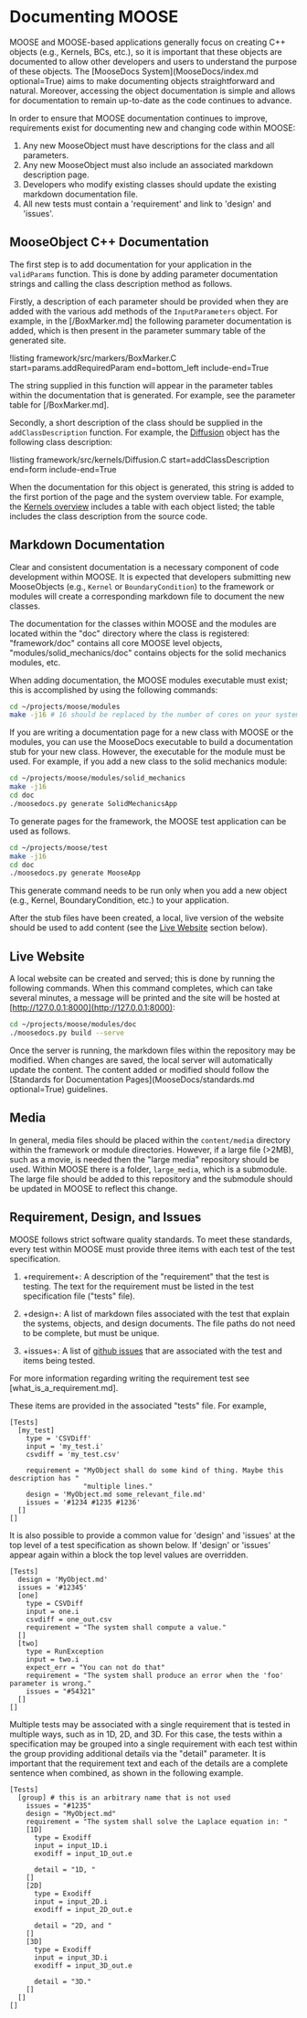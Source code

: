 # Documenting MOOSE

MOOSE and MOOSE-based applications generally focus on creating C++ objects (e.g., Kernels, BCs,
etc.), so it is important that these objects are documented to allow other developers and users to
understand the purpose of these objects. The [MooseDocs System](MooseDocs/index.md optional=True) aims to make
documenting objects straightforward and natural. Moreover, accessing the object documentation is
simple and allows for documentation to remain up-to-date as the code continues to advance.

In order to ensure that MOOSE documentation continues to improve, requirements exist for
documenting new and changing code within MOOSE:

1. Any new MooseObject must have descriptions for the class and all parameters.
1. Any new MooseObject must also include an associated markdown description page.
1. Developers who modify existing classes should update the existing markdown documentation file.
1. All new tests must contain a 'requirement' and link to 'design' and 'issues'.

## MooseObject C++ Documentation

The first step is to add documentation for your application in the `validParams` function. This is
done by adding parameter documentation strings and calling the class description method as follows.

Firstly, a description of each parameter should be provided when they are added with the various add
methods of the `InputParameters` object. For example, in the
[/BoxMarker.md] the following parameter documentation is
added, which is then present in the parameter summary table of the generated site.

!listing framework/src/markers/BoxMarker.C
         start=params.addRequiredParam
         end=bottom_left
         include-end=True

The string supplied in this function will appear in the parameter tables within the documentation
that is generated.  For example, see the parameter table for [/BoxMarker.md].

Secondly, a short description of the class should be supplied in the `addClassDescription`
function. For example, the [Diffusion](/Diffusion.md) object has the following class description:

!listing framework/src/kernels/Diffusion.C
        start=addClassDescription
        end=form
        include-end=True

When the documentation for this object is generated, this string is added to the first portion of the
page and the system overview table. For example, the [Kernels overview](syntax/Kernels/index.md)
includes a table with each object listed; the table includes the class description from the source
code.

## Markdown Documentation

Clear and consistent documentation is a necessary component of code development within MOOSE.  It is
expected that developers submitting new MooseObjects (e.g., `Kernel` or `BoundaryCondition`) to the
framework or modules will create a corresponding markdown file to document the new classes.

The documentation for the classes within MOOSE and the modules are located within the "doc"
directory where the class is registered: "framework/doc" contains all core MOOSE level objects,
"modules/solid_mechanics/doc" contains objects for the solid mechanics modules, etc.

When adding documentation, the MOOSE modules executable must exist; this is accomplished by using the
following commands:

```bash
cd ~/projects/moose/modules
make -j16 # 16 should be replaced by the number of cores on your system
```

If you are writing a documentation page for a new class with MOOSE or the modules, you can use the
MooseDocs executable to build a documentation stub for your new class. However, the executable
for the module must be used. For example, if you add a new class to the solid mechanics
module:

```bash
cd ~/projects/moose/modules/solid_mechanics
make -j16
cd doc
./moosedocs.py generate SolidMechanicsApp
```

To generate pages for the framework, the MOOSE test application can be used as follows.

```bash
cd ~/projects/moose/test
make -j16
cd doc
./moosedocs.py generate MooseApp
```

This generate command needs to be run only when you add a new object (e.g., Kernel,
BoundaryCondition, etc.) to your application.

After the stub files have been created, a local, live version of the website should
be used to add content (see the [Live Website](#live-website) section below).

## Live Website

A local website can be created and served; this is done by running the following commands.  When
this command completes, which can take several minutes, a message will be printed and the site will
be hosted at [http://127.0.0.1:8000](http://127.0.0.1:8000):

```bash
cd ~/projects/moose/modules/doc
./moosedocs.py build --serve
```

Once the server is running, the markdown files within the repository may be modified. When
changes are saved, the local server will automatically update the content.
The content added or modified should follow the
[Standards for Documentation Pages](MooseDocs/standards.md optional=True) guidelines.

## Media

In general, media files should be placed within the `content/media` directory within the
framework or module directories. However, if a large file (>2MB), such as a movie, is needed then
the "large media" repository should be used. Within MOOSE there is a folder, `large_media`, which
is a submodule. The large file should be added to this repository and the submodule should be
updated in MOOSE to reflect this change.

## Requirement, Design, and Issues

MOOSE follows strict software quality standards. To meet these standards, every test within MOOSE
must provide three items with each test of the test specification.

1. +requirement+: A description of the "requirement" that the test is
   testing. The text for the requirement must be listed in the test specification file ("tests" file).

1. +design+: A list of markdown files associated with the test that explain the systems, objects,
   and design documents. The file paths do not need to be complete, but must be unique.

1. +issues+: A list of [github issues](https://github.com/idaholab/moose/issues/) that are
   associated with the test and items being tested.

For more information regarding writing the requirement test see [what_is_a_requirement.md].

These items are provided in the associated "tests" file. For example,

```
[Tests]
  [my_test]
    type = 'CSVDiff'
    input = 'my_test.i'
    csvdiff = 'my_test.csv'

    requirement = "MyObject shall do some kind of thing. Maybe this description has "
                  "multiple lines."
    design = 'MyObject.md some_relevant_file.md'
    issues = '#1234 #1235 #1236'
  []
[]
```

It is also possible to provide a common value for 'design' and 'issues' at the top level of a test
specification as shown below. If 'design' or 'issues' appear again within a block the top level
values are overridden.

```
[Tests]
  design = 'MyObject.md'
  issues = '#12345'
  [one]
    type = CSVDiff
    input = one.i
    csvdiff = one_out.csv
    requirement = "The system shall compute a value."
  []
  [two]
    type = RunException
    input = two.i
    expect_err = "You can not do that"
    requirement = "The system shall produce an error when the 'foo' parameter is wrong."
    issues = "#54321"
  []
[]
```

Multiple tests may be associated with a single requirement that is tested in
multiple ways, such as in 1D, 2D, and 3D. For this case, the tests within a
specification may be grouped into a single requirement with each test within the group providing
additional details via the "detail" parameter. It is important that the requirement text
and each of the details are a complete sentence when combined, as shown in the following example.

```
[Tests]
  [group] # this is an arbitrary name that is not used
    issues = "#1235"
    design = "MyObject.md"
    requirement = "The system shall solve the Laplace equation in: "
    [1D]
      type = Exodiff
      input = input_1D.i
      exodiff = input_1D_out.e

      detail = "1D, "
    []
    [2D]
      type = Exodiff
      input = input_2D.i
      exodiff = input_2D_out.e

      detail = "2D, and "
    []
    [3D]
      type = Exodiff
      input = input_3D.i
      exodiff = input_3D_out.e

      detail = "3D."
    []
  []
[]
```
